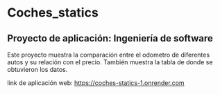 # Coches_statics
## Proyecto de aplicación: Ingeniería de software
Este proyecto muestra la comparación entre el odometro de diferentes autos y su relación con el precio. También muestra la tabla de donde se obtuvieron los datos.

link de aplicación web: https://coches-statics-1.onrender.com